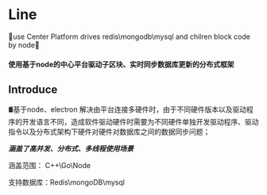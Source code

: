 # Line
🥰use Center Platform drives redis\mongodb\mysql and chilren block code by node🥰

#### 使用基于node的中心平台驱动子区块、实时同步数据库更新的分布式框架

## Introduce

🛢️基于node、electron
解决由平台连接多硬件时，由于不同硬件版本以及驱动程序的开发语言不同，造成软件驱动硬件时需要为不同硬件单独开发驱动程序、驱动指令以及分布式架构下硬件对硬件对数据库之间的数据同步问题；

***涵盖了高并发、分布式、多线程使用场景***

涵盖范围： C++\Go\Node

支持数据库：Redis\mongoDB\mysql
